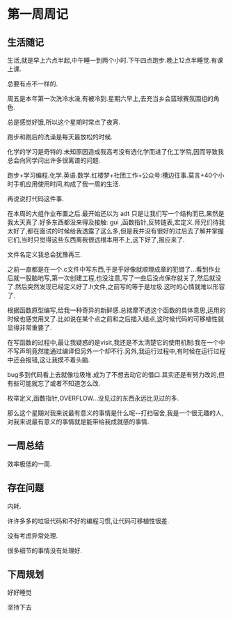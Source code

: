 # 第一周周记

## 生活随记

生活,就是早上六点半起,中午睡一到两个小时.下午四点跑步.晚上12点半睡觉.有课上课.

总要有点不一样的.

周五是本年第一次洗冷水澡,有被冷到.星期六早上,去充当乡会篮球赛氛围组的角色.

总是感觉好饿,所以这个星期时常点了夜宵.

跑步和跑后的洗澡是每天最放松的时候.

化学的学习是奇特的.未知原因造成我高考没有选化学而进了化工学院,因而导致我总会向同学问出许多很离谱的问题.

跑步+学习编程.化学.英语.数学.红楼梦+社团工作+公众号:槽边往事.莫言+40个小时手机应用使用时间,构成了我一周的生活.

再说说打代码这件事.

在本周的大组作业布置之后.最开始还以为 adt 只是让我们写一个结构而已,果然是我太天真了.好多东西都没来得及接触: gui ,函数指针,反转链表,宏定义.师兄们待我太好了,都在面试的时候给我透露了这么多,但是我并没有很好的过后去了解并掌握它们,当时只觉得这些东西离我很远根本用不上,这下好了,报应来了.

文件名定义我总会犹豫再三.

之前一直都是在一个.c文件中写东西,于是乎好像就顺理成章的犯错了...看到作业后就一股脑地写,第一次创建工程,也没注意,写了一些后没点保存就关了,然后就没了.然后突然发现已经定义好了.h文件,之前写的等于是垃圾.这时的心情就难以形容了.

根据函数原型编写,给我一种奇异的新鲜感.总揣摩不透这个函数的具体意思,运用的时候也感觉用叉了.比如说在某个点之前和之后插入结点,这时候代码的可移植性就显得非常重要了.

在写函数的过程中,最让我疑惑的是visit,我还是不太清楚它的使用机制:我在一个中不写声明竟然能通过编译但另外一个却不行.另外,我运行过程中,有时候在运行过程中还会报错,这让我摸不着头脑.

bug多到代码看上去就像垃圾堆.成为了不想去动它的借口.其实还是有努力改的,但有些可能就忘了或者不知道怎么改.

枚举定义,函数指针,OVERFLOW...没见过的东西永远比见过的多.

那么这个星期对我来说最有意义的事情是什么呢--打扫宿舍,我是一个很无趣的人,对我来说最有意义的事情就是能带给我成就感的事情.

## 一周总结

效率极低的一周.

## 存在问题

内耗.

许许多多的垃圾代码和不好的编程习惯,让代码可移植性很差.

没有考虑异常处理.

很多细节的事情没有处理好.

## 下周规划

好好睡觉

坚持下去